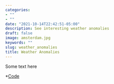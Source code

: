```yaml
---
categories:
- ""
- ""
date: "2021-10-14T22:42:51-05:00"
description: See interesting weather anomalies
draft: false
image: amsterdam.jpg
keywords: ""
slug: weather_anomalies
title: Weather Anomalies
---
```

Some text here

*[Code](content/blogs/weather_anomalies.html)
